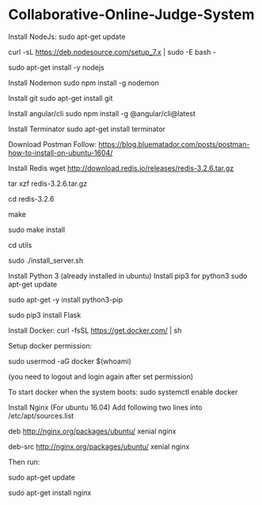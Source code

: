 # Collaborative-Online-Judge-System

Install NodeJs:
sudo apt-get update

curl -sL https://deb.nodesource.com/setup_7.x | sudo -E bash -

sudo apt-get install -y nodejs

Install Nodemon
sudo npm install -g nodemon

Install git
sudo apt-get install git

Install angular/cli
sudo npm install -g @angular/cli@latest

Install Terminator
sudo apt-get install terminator

Download Postman
Follow: https://blog.bluematador.com/posts/postman-how-to-install-on-ubuntu-1604/

Install Redis
wget http://download.redis.io/releases/redis-3.2.6.tar.gz

tar xzf redis-3.2.6.tar.gz

cd redis-3.2.6

make

sudo make install

cd utils

sudo ./install_server.sh

Install Python 3 (already installed in ubuntu)
Install pip3 for python3
sudo apt-get update

sudo apt-get -y install python3-pip

sudo pip3 install Flask

Install Docker:
curl -fsSL https://get.docker.com/ | sh

Setup docker permission:

sudo usermod -aG docker $(whoami)

(you need to logout and login again after set permission)

To start docker when the system boots: sudo systemctl enable docker

Install Nginx
(For ubuntu 16.04) Add following two lines into /etc/apt/sources.list

deb http://nginx.org/packages/ubuntu/ xenial nginx

deb-src http://nginx.org/packages/ubuntu/ xenial nginx

Then run:

sudo apt-get update

sudo apt-get install nginx
